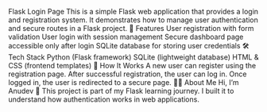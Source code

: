 
Flask Login Page
This is a simple Flask web application that provides a login and registration system.
It demonstrates how to manage user authentication and secure routes in a Flask project.
🚀 Features
User registration with form validation
User login with session management
Secure dashboard page accessible only after login
SQLite database for storing user credentials
🛠️ Tech Stack
Python (Flask framework)
SQLite (lightweight database)
HTML & CSS (frontend templates)
📖 How It Works
A new user can register using the registration page.
After successful registration, the user can log in.
Once logged in, the user is redirected to a secure page.
👨‍💻 About Me
Hi, I’m Anudev 👋
This project is part of my Flask learning journey. I built it to understand how authentication works in web applications.